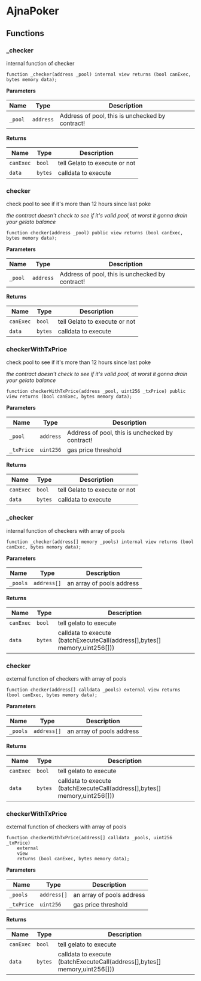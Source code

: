 # AjnaPoker

## Functions
### _checker

internal function of checker


```solidity
function _checker(address _pool) internal view returns (bool canExec, bytes memory data);
```
**Parameters**

|Name|Type|Description|
|----|----|-----------|
|`_pool`|`address`|Address of pool, this is unchecked by contract!|

**Returns**

|Name|Type|Description|
|----|----|-----------|
|`canExec`|`bool`|tell Gelato to execute or not|
|`data`|`bytes`|calldata to execute|


### checker

check pool to see if it's more than 12 hours since last poke

*the contract doesn't check to see if it's valid pool, at worst it gonna drain your gelato balance*


```solidity
function checker(address _pool) public view returns (bool canExec, bytes memory data);
```
**Parameters**

|Name|Type|Description|
|----|----|-----------|
|`_pool`|`address`|Address of pool, this is unchecked by contract!|

**Returns**

|Name|Type|Description|
|----|----|-----------|
|`canExec`|`bool`|tell Gelato to execute or not|
|`data`|`bytes`|calldata to execute|


### checkerWithTxPrice

check pool to see if it's more than 12 hours since last poke

*the contract doesn't check to see if it's valid pool, at worst it gonna drain your gelato balance*


```solidity
function checkerWithTxPrice(address _pool, uint256 _txPrice) public view returns (bool canExec, bytes memory data);
```
**Parameters**

|Name|Type|Description|
|----|----|-----------|
|`_pool`|`address`|Address of pool, this is unchecked by contract!|
|`_txPrice`|`uint256`|gas price threshold|

**Returns**

|Name|Type|Description|
|----|----|-----------|
|`canExec`|`bool`|tell Gelato to execute or not|
|`data`|`bytes`|calldata to execute|


### _checker

internal function of checkers with array of pools


```solidity
function _checker(address[] memory _pools) internal view returns (bool canExec, bytes memory data);
```
**Parameters**

|Name|Type|Description|
|----|----|-----------|
|`_pools`|`address[]`|an array of pools address|

**Returns**

|Name|Type|Description|
|----|----|-----------|
|`canExec`|`bool`|tell gelato to execute|
|`data`|`bytes`|calldata to execute (batchExecuteCall(address[],bytes[] memory,uint256[]))|


### checker

external function of checkers with array of pools


```solidity
function checker(address[] calldata _pools) external view returns (bool canExec, bytes memory data);
```
**Parameters**

|Name|Type|Description|
|----|----|-----------|
|`_pools`|`address[]`|an array of pools address|

**Returns**

|Name|Type|Description|
|----|----|-----------|
|`canExec`|`bool`|tell gelato to execute|
|`data`|`bytes`|calldata to execute (batchExecuteCall(address[],bytes[] memory,uint256[]))|


### checkerWithTxPrice

external function of checkers with array of pools


```solidity
function checkerWithTxPrice(address[] calldata _pools, uint256 _txPrice)
    external
    view
    returns (bool canExec, bytes memory data);
```
**Parameters**

|Name|Type|Description|
|----|----|-----------|
|`_pools`|`address[]`|an array of pools address|
|`_txPrice`|`uint256`|gas price threshold|

**Returns**

|Name|Type|Description|
|----|----|-----------|
|`canExec`|`bool`|tell gelato to execute|
|`data`|`bytes`|calldata to execute (batchExecuteCall(address[],bytes[] memory,uint256[]))|


